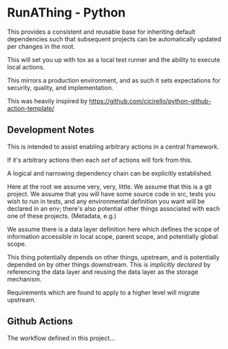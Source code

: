 # RunAThing - Python

This provides a consistent and reusable base for inheriting default dependencies such that subsequent projects can be automatically updated per changes in the root.

This will set you up with tox as a local test runner and the ability to execute local actions.

This mirrors a production environment, and as such it sets expectations for security, quality, and implementation.

This was heavily inspired by https://github.com/cicirello/python-github-action-template/

## Development Notes

This is intended to assist enabling arbitrary actions in a central framework.

If it's arbitrary actions then each *set* of actions will fork from this.

A logical and narrowing dependency chain can be explicitly established.

Here at the root we assume very, very, little. We assume that this is a git project. We assume that you will have some source code in src, tests you wish to run in tests, and any environmental definition you want will be declared in an env; there's also potential other things associated with each one of these projects. (Metadata, e.g.)

We assume there is a data layer definition here which defines the scope of information accessible in local scope, parent scope, and potentially global scope.

This thing potentially depends on other things, upstream, and is potentially depended on by other things downstream. This is *implicitly declared* by referencing the data layer and reusing the data layer as the storage mechanism.

Requirements which are found to apply to a higher level will migrate upstream.

## Github Actions

The workflow defined in this project...